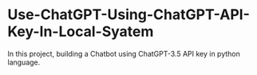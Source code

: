 # Use-ChatGPT-Using-ChatGPT-API-Key-In-Local-Syatem

In this project, building a Chatbot using ChatGPT-3.5 API key in python language.

